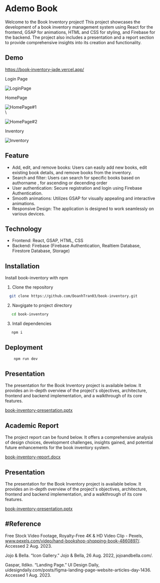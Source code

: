 
# Ademo Book

Welcome to the Book Inventory project! This project showcases the development of a book inventory management system using React for the frontend, GSAP for animations, HTML and CSS for styling, and Firebase for the backend. The project also includes a presentation and a report section to provide comprehensive insights into its creation and functionality.


## Demo

https://book-inventory-jade.vercel.app/

Login Page

![LoginPage](https://github.com/DoanhTran03/book-inventory/assets/103083272/7c50a97a-2fb1-45ec-b61f-ad776ca5d35d)

HomePage

![HomePage#1](https://github.com/DoanhTran03/book-inventory/assets/103083272/d4431843-3217-446c-91de-b8e8086bbf36)
\
\


![HomePage#2](https://github.com/DoanhTran03/book-inventory/assets/103083272/a0d66cf1-2514-4734-9d63-113c0b0d4068)

Inventory

![Inventory](https://github.com/DoanhTran03/book-inventory/assets/103083272/faef4893-54a4-4992-bd64-67452d524caf)

## Feature
- Add, edit, and remove books: Users can easily add new books, edit existing book details, and remove books from the inventory.
- Search and filter: Users can search for specific books based on authorname , for ascending or decending order
- User authentication: Secure registration and login using Firebase Authentication.
- Smooth animations: Utilizes GSAP for visually appealing and interactive animations.
- Responsive Design: The application is designed to work seamlessly on various devices.
## Technology
- Frontend: React, GSAP, HTML, CSS
- Backend: Firebase (Firebase Authentication, Realtiem Database, Firestore Database, Storage)

## Installation

Install book-inventory with npm

1. Clone the repository
```bash
  git clone https://github.com/DoanhTran03/book-inventory.git
```
2. Navgigate to project directory
```bash
   cd book-inventory
```
3. Intall dependencies
```bash
   npm i
```
## Deployment
```bash
    npm run dev
```
## Presentation
The presentation for the Book Inventory project is available below. It provides an in-depth overview of the project's objectives, architecture, frontend and backend implementation, and a walkthrough of its core features.

[book-inventory-presentation.pptx](https://github.com/DoanhTran03/book-inventory/files/12269836/book-inventory-presentation.pptx)

## Academic Report
The project report can be found below. It offers a comprehensive analysis of design choices, development challenges, insights gained, and potential future enhancements for the book inventory system.

[book-inventory-report.docx](https://github.com/DoanhTran03/book-inventory/files/12269829/book-inventory-report.docx)
## Presentation
The presentation for the Book Inventory project is available below. It provides an in-depth overview of the project's objectives, architecture, frontend and backend implementation, and a walkthrough of its core features.

[book-inventory-presentation.pptx](https://github.com/DoanhTran03/book-inventory/files/12269836/book-inventory-presentation.pptx)

## #Reference
Free Stock Video Footage, Royalty-Free 4K &amp; HD Video Clip - Pexels, www.pexels.com/video/hand-bookshop-shopping-book-4860897/. Accessed 2 Aug. 2023.

Jojo &amp; Bella. “Icon Gallery.” Jojo &amp; Bella, 26 Aug. 2022, jojoandbella.com/.

Gaspar, Ildiko. “Landing Page.” UI Design Daily, uidesigndaily.com/posts/figma-landing-page-website-articles-day-1436. Accessed 1 Aug. 2023.
